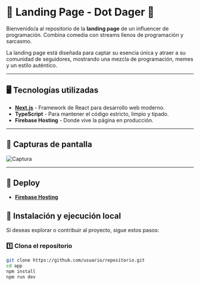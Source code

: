 # 🚀 **Landing Page - Dot Dager** 🎤

Bienvenido/a al repositorio de la **landing page** de un influencer de programación. Combina comedia con streams llenos de programación y sarcasmo.

La landing page está diseñada para captar su esencia única y atraer a su comunidad de seguidores, mostrando una mezcla de programación, memes y un estilo auténtico.

---

## 🖥️ **Tecnologías utilizadas**

- **[Next.js](https://nextjs.org/)** - Framework de React para desarrollo web moderno.
- **TypeScript** - Para mantener el código estricto, limpio y tipado.
- **Firebase Hosting** - Donde vive la página en producción.

---

## 📸 **Capturas de pantalla**

![Captura](https://github.com/user-attachments/assets/f976f984-3b5a-408c-a285-7b24db4f65bd)

---

## 🚀 **Deploy**

- [**Firebase Hosting**](https://dagerproyect.web.app/)

## 🚧 **Instalación y ejecución local**

Si deseas explorar o contribuir al proyecto, sigue estos pasos:

### 1️⃣ Clona el repositorio
```bash
git clone https://github.com/usuario/repositorio.git
cd app
npm install
npm run dev


